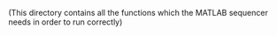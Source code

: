 (This directory contains all the functions which the
MATLAB sequencer needs in order to run correctly)
